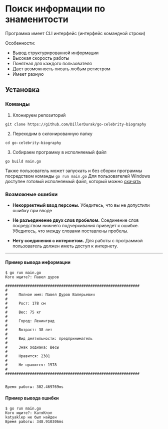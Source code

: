# Поиск информации по знаменитости
Программа имеет CLI интерфейс (интерфейс командной строки)

Особенности:
* Вывод структурированной информации
* Высокая скорость работы
* Понятная для каждого пользователя
* Дает возможность писать любым регистром
* Имеет разную 
## Установка
### Команды
1.  Клонируем репозиторий
```
git clone https://github.com/DillerDurak/go-celebrity-biography
```
2.  Переходим в склонированную папку
```
cd go-celebrity-biography
```
3.  Собираем программу в исполняемый файл 
```
go build main.go
```

Также пользователь может запускать и без сборки программы посредством команды `go run main.go`
Для пользователей Windows доступен готовый исполняемый файл, который можно [скачать](https://github.com/DillerDurak/go-celebrity-biography/raw/master/parser.exe)

### Возможные ошибки
- **Некорректный ввод персоны.** Убедитесь, что вы не допустили ошибку при вводе

- **Не разъединение двух слов пробелом.** Соединение слов посредством нижнего подчеркивания приведет к ошибке. Убедитесь, что между словами поставлены пробелы.

- **Нету соединения с интернетом.** Для работы с программой пользователь должен иметь доступ к интернету.

---
#### Пример вывода информации
```console
$ go run main.go 
Кого ищите?: Павел дуров

############################################################
#
#     Полное имя: Павел Дуров Валерьевич
#
#     Рост: 178 см
#
#     Вес: 75 кг
#
#     Город: Ленинград
#
#     Возраст: 38 лет
#
#     Вид деятильности: предприниматель 
#
#     Знак зодиака: Весы
#
#     Нравится: 2381
#
#     Не нравится: 1578
#
############################################################


Время работы: 302.469769ms
```

#### Пример вывода ошибки
```console
$ go run main.go 
Кого ищите?: КатяКлэп 
katyaklep не был найден
Время работы: 348.910306ms
```
